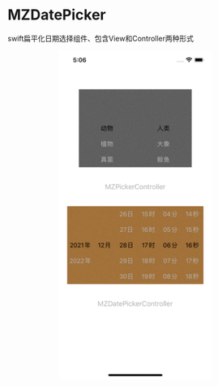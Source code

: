 # MZDatePicker
swift扁平化日期选择组件、包含View和Controller两种形式

<div align=center>
<img src="1.gif" width="300px" />
</div>
